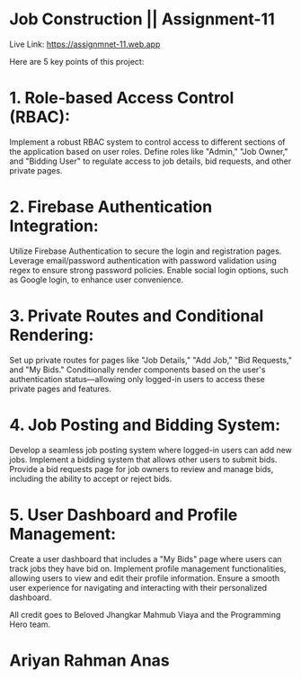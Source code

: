 # Job Construction || Assignment-11
Live Link: https://assignmnet-11.web.app

Here are 5 key points of this project:
# 1. Role-based Access Control (RBAC):
Implement a robust RBAC system to control access to different sections of the application based on user roles. Define roles like "Admin," "Job Owner," and "Bidding User" to regulate access to job details, bid requests, and other private pages.

# 2. Firebase Authentication Integration:
Utilize Firebase Authentication to secure the login and registration pages. Leverage email/password authentication with password validation using regex to ensure strong password policies. Enable social login options, such as Google login, to enhance user convenience.

# 3. Private Routes and Conditional Rendering:
Set up private routes for pages like "Job Details," "Add Job," "Bid Requests," and "My Bids." Conditionally render components based on the user's authentication status—allowing only logged-in users to access these private pages and features.

# 4. Job Posting and Bidding System:
Develop a seamless job posting system where logged-in users can add new jobs. Implement a bidding system that allows other users to submit bids. Provide a bid requests page for job owners to review and manage bids, including the ability to accept or reject bids.

# 5. User Dashboard and Profile Management:
Create a user dashboard that includes a "My Bids" page where users can track jobs they have bid on. Implement profile management functionalities, allowing users to view and edit their profile information. Ensure a smooth user experience for navigating and interacting with their personalized dashboard.

All credit goes to Beloved Jhangkar Mahmub Viaya and the Programming Hero team.

# Ariyan Rahman Anas
